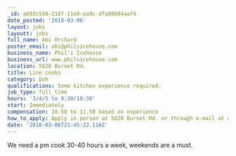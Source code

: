 ```yaml
---
_id: ab93c590-2187-11e8-aa9c-dfa80684aaf4
date_posted: '2018-03-06'
layout: jobs
layoutt: jobs
full_name: Abi Orchard
poster_email: abi@philsicehouse.com
business_name: Phil's Icehouse
business_url: www.philsicehouse.com
location: 5620 Burnet Rd.
title: Line cooks
category: boh
qualifications: Some kitchen experience required.
job_type: full_time
hours: '3/4/5 to 9:30/10:30'
start: Immediately
compensation: 10.50 to 11.50 based on experience
how_to_apply: Apply in person at 5620 Burnet Rd. or through e-mail at abi@philsicehouse.com.
date: '2018-03-06T21:45:22.116Z'
---
```

We need a pm cook 30-40 hours a week, weekends are a must.
